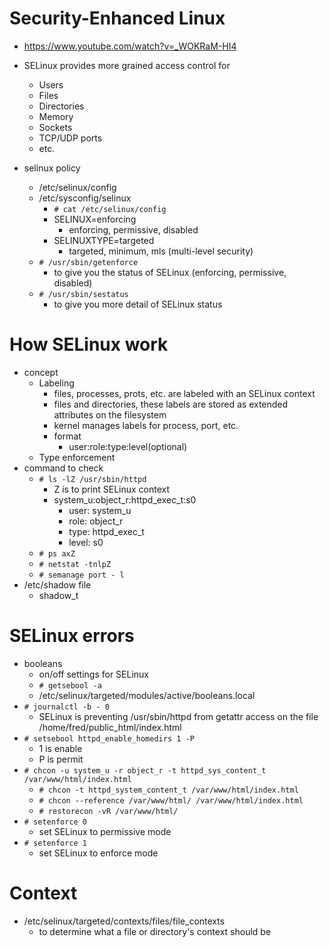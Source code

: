 # Security-Enhanced Linux
- https://www.youtube.com/watch?v=_WOKRaM-HI4
- SELinux provides more grained access control for
  - Users
  - Files
  - Directories
  - Memory
  - Sockets
  - TCP/UDP ports
  - etc.

- selinux policy
  - /etc/selinux/config
  - /etc/sysconfig/selinux
    - `# cat /etc/selinux/config`
    - SELINUX=enforcing
      - enforcing, permissive, disabled
    - SELINUXTYPE=targeted
      - targeted, minimum, mls (multi-level security)
  - `# /usr/sbin/getenforce`
    - to give you the status of SELinux (enforcing, permissive, disabled)
  - `# /usr/sbin/sestatus`
    - to give you more detail of SELinux status

# How SELinux work
- concept
  - Labeling
    - files, processes, prots, etc. are labeled with an SELinux context
    - files and directories, these labels are stored as extended attributes on the filesystem
    - kernel manages labels for process, port, etc.
    - format
      - user:role:type:level(optional)
  - Type enforcement
- command to check
  - `# ls -lZ /usr/sbin/httpd`
    - Z is to print SELinux context
    - system_u:object_r:httpd_exec_t:s0
      - user: system_u
      - role: object_r
      - type: httpd_exec_t
      - level: s0
  - `# ps axZ`
  - `# netstat -tnlpZ`
  - `# semanage port - l`
- /etc/shadow file
  - shadow_t

# SELinux errors
- booleans
  - on/off settings for SELinux
  - `# getsebool -a`
  - /etc/selinux/targeted/modules/active/booleans.local
- `# journalctl -b - 0`
  -  SELinux is preventing /usr/sbin/httpd from getattr access on the file /home/fred/public_html/index.html
- `# setsebool httpd_enable_homedirs 1 -P`
  - 1 is enable
  - P is permit
- `# chcon -u system_u -r object_r -t httpd_sys_content_t /var/www/html/index.html`
  - `# chcon -t httpd_system_content_t /var/www/html/index.html`
  - `# chcon --reference /var/www/html/ /var/www/html/index.html`
  - `# restorecon -vR /var/www/html/`
- `# setenforce 0`
  - set SELinux to permissive mode
- `# setenforce 1`
  - set SELinux to enforce mode

# Context
- /etc/selinux/targeted/contexts/files/file_contexts
  - to determine what a file or directory's context should be
